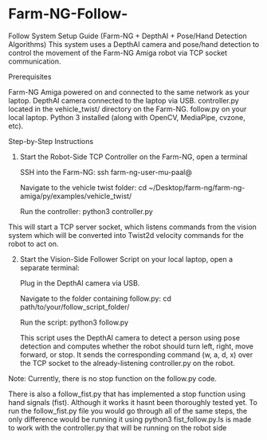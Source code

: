 # Farm-NG-Follow-


Follow System Setup Guide (Farm-NG + DepthAI + Pose/Hand Detection Algorithms)
This system uses a DepthAI camera and pose/hand detection to control the movement of the Farm-NG Amiga robot via TCP socket communication.

Prerequisites

Farm-NG Amiga powered on and connected to the same network as your laptop.
DepthAI camera connected to the laptop via USB.
controller.py located in the vehicle_twist/ directory on the Farm-NG.
follow.py on your local laptop.
Python 3 installed (along with OpenCV, MediaPipe, cvzone, etc).


Step-by-Step Instructions

1. Start the Robot-Side TCP Controller on the Farm-NG, open a terminal

   SSH into the Farm-NG:
   ssh farm-ng-user-mu-paal@<farm-ng-ip-address>

   Navigate to the vehicle twist folder:
   cd ~/Desktop/farm-ng/farm-ng-amiga/py/examples/vehicle_twist/

   Run the controller:
   python3 controller.py

This will start a TCP server socket, which listens commands from the vision system which will be converted into Twist2d velocity commands for the robot to act on.

2. Start the Vision-Side Follower Script
   on your local laptop, open a separate terminal:

   Plug in the DepthAI camera via USB.

   Navigate to the folder containing follow.py:
   cd path/to/your/follow_script_folder/

   Run the script:
   python3 follow.py

   This script uses the DepthAI camera to detect a person using pose detection and computes whether the robot should turn left, right, move forward, or stop. It sends the         corresponding command (w, a, d, x) over the TCP socket to the already-listening controller.py on the robot.

Note: Currently, there is no stop function on the follow.py code.


There is also a follow_fist.py that has implemented a stop function using hand signals (fist). Although it works it hasnt been thoroughly tested yet. To run the follow_fist.py file you would go through all of the same steps, the only difference would be running it using python3 fist_follow.py.Is is made to work with the controller.py that will be running on the robot side 






